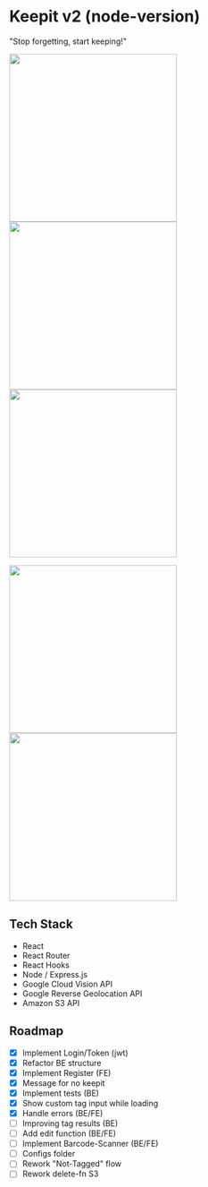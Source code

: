 # Keepit v2 (node-version)
"Stop forgetting, start keeping!"

<img src="https://keepitbucket.s3.eu-central-1.amazonaws.com/github/1.png" width="300px"> <img src="https://keepitbucket.s3.eu-central-1.amazonaws.com/github/2.png" width="300px"> <img src="https://keepitbucket.s3.eu-central-1.amazonaws.com/github/3.png" width="300px">

 <img src="https://keepitbucket.s3.eu-central-1.amazonaws.com/github/4.png" width="300px"> <img src="https://keepitbucket.s3.eu-central-1.amazonaws.com/github/5.png" width="300px"> 


## Tech Stack
- React
- React Router
- React Hooks
- Node / Express.js
- Google Cloud Vision API
- Google Reverse Geolocation API
- Amazon S3 API



## Roadmap
- [x] Implement Login/Token (jwt)
- [x] Refactor BE structure
- [x] Implement Register (FE)
- [x] Message for no keepit
- [x] Implement tests (BE)
- [x] Show custom tag input while loading
- [x] Handle errors (BE/FE)
- [ ] Improving tag results (BE)
- [ ] Add edit function (BE/FE)
- [ ] Implement Barcode-Scanner (BE/FE)
- [ ] Configs folder
- [ ] Rework "Not-Tagged" flow
- [ ] Rework delete-fn S3
